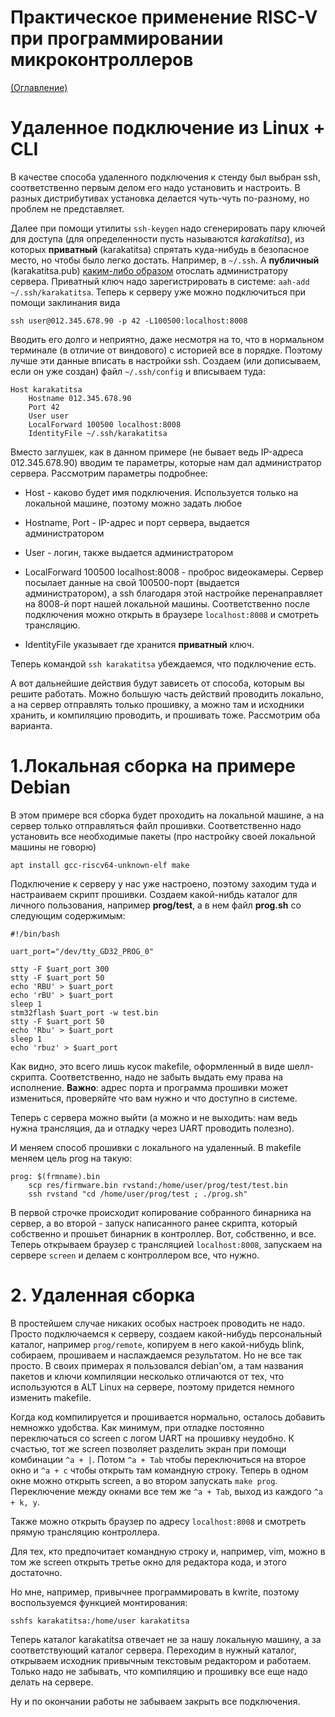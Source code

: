 # Практическое применение RISC-V при программировании микроконтроллеров

[(Оглавление)](index.md)

# Удаленное подключение из Linux + CLI

В качестве способа удаленного подключения к стенду был выбран ssh, соответственно первым делом его надо установить и настроить. В разных дистрибутивах установка делается чуть-чуть по-разному, но проблем не представляет.

Далее при помощи утилиты ```ssh-keygen``` надо сгенерировать пару ключей для доступа (для определенности пусть называются *karakatitsa*), из которых **приватный** (karakatitsa) спрятать куда-нибудь в безопасное место, но чтобы было легко достать. Например, в ```~/.ssh```. А **публичный** (karakatitsa.pub) [каким-либо образом](remote_comm.md) отослать администратору сервера. Приватный ключ надо зарегистрировать в системе: ```aah-add ~/.ssh/karakatitsa```. Теперь к серверу уже можно подключиться при помощи заклинания вида

```
ssh user@012.345.678.90 -p 42 -L100500:localhost:8008
```

Вводить его долго и неприятно, даже несмотря на то, что в нормальном терминале (в отличие от виндового) с историей все в порядке. Поэтому лучше эти данные вписать в настройки ssh. Создаем (или дописываем, если он уже создан) файл ```~/.ssh/config``` и вписываем туда:

```
Host karakatitsa
	Hostname 012.345.678.90
	Port 42
	User user
	LocalForward 100500 localhost:8008
	IdentityFile ~/.ssh/karakatitsa
```

Вместо заглушек, как в данном примере (не бывает ведь IP-адреса 012.345.678.90) вводим те параметры, которые нам дал администратор сервера. Рассмотрим параметры подробнее:

- Host - каково будет имя подключения. Используется только на локальной машине, поэтому можно задать любое

- Hostname, Port - IP-адрес и порт сервера, выдается администратором

- User - логин, также выдается администратором

- LocalForward 100500 localhost:8008 - проброс видеокамеры. Сервер посылает данные на свой 100500-порт (выдается администратором), а ssh благодаря этой настройке перенаправляет на 8008-й порт нашей локальной машины. Соответственно после подключения можно открыть в браузере ```localhost:8008``` и смотреть трансляцию.

- IdentityFile указывает где хранится **приватный** ключ.

Теперь командой ```ssh karakatitsa``` убеждаемся, что подключение есть.

А вот дальнейшие действия будут зависеть от способа, которым вы решите работать. Можно большую часть действий проводить локально, а на сервер отправлять только прошивку, а можно там и исходники хранить, и компиляцию проводить, и прошивать тоже. Рассмотрим оба варианта.

# 1.Локальная сборка на примере Debian

В этом примере вся сборка будет проходить на локальной машине, а на сервер только отправляться файл прошивки. Соответственно надо установить все необходимые пакеты (про настройку своей локальной машины не говорю)

```
apt install gcc-riscv64-unknown-elf make
```

Подключение к серверу у нас уже настроено, поэтому заходим туда и настраиваем скрипт прошивки. Создаем какой-нибдь каталог для личного пользования, например **prog/test**, а в нем файл **prog.sh** со следующим содержимым:

```
#!/bin/bash

uart_port="/dev/tty_GD32_PROG_0"

stty -F $uart_port 300
stty -F $uart_port 50
echo 'RBU' > $uart_port
echo 'rBU' > $uart_port
sleep 1
stm32flash $uart_port -w test.bin
stty -F $uart_port 50
echo 'Rbu' > $uart_port
sleep 1
echo 'rbuz' > $uart_port
```

Как видно, это всего лишь кусок makefile, оформленный в виде шелл-скрипта. Соответственно, надо не забыть выдать ему права на исполнение. **Важно**: адрес порта и программа прошивки может измениться, проверяйте что вам нужно и что доступно в системе.

Теперь с сервера можно выйти (а можно и не выходить: нам ведь нужна трансляция, да и отладку через UART проводить полезно).

И меняем способ прошивки с локального на удаленный. В makefile меняем цель prog на такую:

```
prog: $(frmname).bin
	scp res/firmware.bin rvstand:/home/user/prog/test/test.bin
	ssh rvstand "cd /home/user/prog/test ; ./prog.sh"
```

В первой строчке происходит копирование собранного бинарника на сервер, а во второй - запуск написанного ранее скрипта, который собственно и прошьет бинарник в контроллер. Вот, собственно, и все. Теперь открываем браузер с трансляцией ```localhost:8008```, запускаем на сервере ```screen``` и делаем с контроллером все, что нужно.

# 2. Удаленная сборка

В простейшем случае никаких особых настроек проводить не надо. Просто подключаемся к серверу, создаем какой-нибудь персональный каталог, например ```prog/remote```, копируем в него какой-нибудь blink, собираем, прошиваем и наслаждаемся результатом. Но не все так просто. В своих примерах я пользовался debian'ом, а там названия пакетов и ключи компиляции несколько отличаются от тех, что используются в ALT Linux на сервере, поэтому придется немного изменить makefile.

Когда код компилируется и прошивается нормально, осталось добавить немножко удобства. Как минимум, при отладке постоянно переключаться со screen с логом UART на прошивку неудобно. К счастью, тот же screen позволяет разделить экран при помощи комбинации ```^a + |```. Потом ```^a + Tab``` чтобы переключиться на второе окно и ```^a + c``` чтобы открыть там командную строку. Теперь в одном окне можно открыть screen, а во втором запускать ```make prog```. Переключение между окнами все тем же ```^a + Tab```, выход из каждого ```^a + k, y```.

Также можно открыть браузер по адресу ```localhost:8008``` и смотреть прямую трансляцию контроллера.

Для тех, кто предпочитает командную строку и, например, vim, можно в том же screen открыть третье окно для редактора кода, и этого достаточно.

Но мне, например, привычнее программировать в kwrite, поэтому воспользуемся функцией монтирования:

```
sshfs karakatitsa:/home/user karakatitsa
```

Теперь каталог karakatitsa отвечает не за нашу локальную машину, а за соответствующий каталог сервера. Переходим в нужный каталог, открываем исходник привычным текстовым редактором и работаем. Только надо не забывать, что компиляцию и прошивку все еще надо делать на сервере.

Ну и по окончании работы не забываем закрыть все подключения.